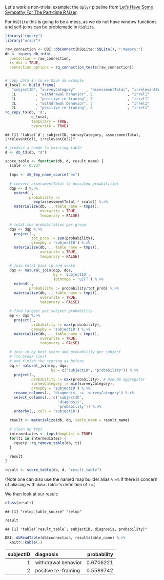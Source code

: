 
Let's work a non-trivial example: the `dplyr` pipeline from [Let’s Have Some Sympathy For The Part-time R User](http://www.win-vector.com/blog/2017/08/lets-have-some-sympathy-for-the-part-time-r-user/).

For `RSQlite` this is going to be a mess, as we do not have window functions and self-joins can be problematic in `RSQlite`.

``` r
library("rquery")
library("wrapr")

raw_connection <- DBI::dbConnect(RSQLite::SQLite(), ":memory:")
db <- rquery_db_info(
  connection = raw_connection,
  is_dbi = TRUE,
  connection_options = rq_connection_tests(raw_connection))


# copy data in so we have an example
d_local <- build_frame(
   "subjectID", "surveyCategory"     , "assessmentTotal", "irrelevantCol1", "irrelevantCol2" |
   1L         , "withdrawal behavior", 5                , "irrel1"        , "irrel2"         |
   1L         , "positive re-framing", 2                , "irrel1"        , "irrel2"         |
   2L         , "withdrawal behavior", 3                , "irrel1"        , "irrel2"         |
   2L         , "positive re-framing", 4                , "irrel1"        , "irrel2"         )
rq_copy_to(db, 'd',
            d_local,
            temporary = TRUE, 
            overwrite = TRUE)
```

    ## [1] "table(`d`; subjectID, surveyCategory, assessmentTotal, irrelevantCol1, irrelevantCol2)"

``` r
# produce a hande to existing table
d <- db_td(db, "d")
```

``` r
score_table <- function(db, d, result_name) {
  scale <- 0.237
  
  tmps <- mk_tmp_name_source("ex")
  
  # convert assessmentTotal to unscaled proabilities
  dqp <- d %.>%
    extend(.,
           probability :=
             exp(assessmentTotal * scale)) %.>%
    materialize(db, ., table_name = tmps(),
                overwrite = TRUE,
                temporary = FALSE)
  
  # total the probabilities per-group
  dqs <- dqp %.>%
    project(., 
            tot_prob := sum(probability),
            groupby = 'subjectID') %.>%
    materialize(db, ., table_name = tmps(),
                overwrite = TRUE,
                temporary = FALSE)
  
  # join total back in and scale
  dqx <- natural_join(dqp, dqs,
                      by = 'subjectID',
                      jointype = 'LEFT') %.>%
    extend(., 
           probability := probability/tot_prob) %.>% 
    materialize(db, ., table_name = tmps(),
                overwrite = TRUE,
                temporary = FALSE)
  
  # find largest per subject probability
  mp <- dqx %.>%
    project(., 
            probability := max(probability),
            groupby = 'subjectID') %.>% 
    materialize(db, ., table_name = tmps(),
                overwrite = TRUE,
                temporary = FALSE)
  
  # join in by best score and probability per subject 
  # (to break ties)
  # and finish the scoring as before
  dq <- natural_join(mp, dqx,
                     by = c("subjectID", "probability")) %.>%
    project(., 
            probability := max(probability), # pseudo aggregator
            surveyCategory := min(surveyCategory),
            groupby = 'subjectID') %.>%
    rename_columns(., 'diagnosis' := 'surveyCategory') %.>%
    select_columns(., c('subjectID', 
                        'diagnosis', 
                        'probability')) %.>%
    orderby(., cols = 'subjectID')
  
  result <- materialize(db, dq, table_name = result_name)
  
  # clean up tmps
  intermediates <- tmps(dumpList = TRUE)
  for(ti in intermediates) {
    rquery::rq_remove_table(db, ti)
  }
  
  result
}

result <- score_table(db, d, "result_table")
```

(Note one can also use the named map builder alias `%:=%` if there is concern of aliasing with `data.table`'s definition of `:=`.)

We then look at our result:

``` r
class(result)
```

    ## [1] "relop_table_source" "relop"

``` r
result
```

    ## [1] "table(`result_table`; subjectID, diagnosis, probability)"

``` r
DBI::dbReadTable(db$connection, result$table_name) %.>%
  knitr::kable(.)
```

|  subjectID| diagnosis           |  probability|
|----------:|:--------------------|------------:|
|          1| withdrawal behavior |    0.6706221|
|          2| positive re-framing |    0.5589742|
